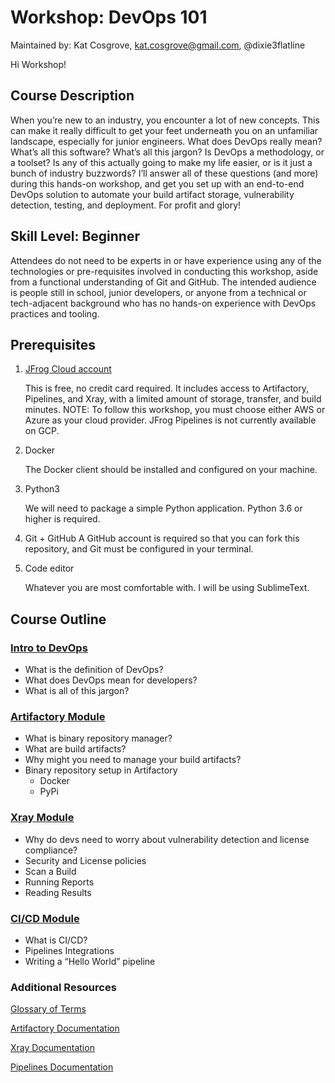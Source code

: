 # Workshop: DevOps 101

Maintained by: Kat Cosgrove, kat.cosgrove@gmail.com, @dixie3flatline

Hi Workshop!


## Course Description


When you’re new to an industry, you encounter a lot of new concepts. This can make it really difficult to get your feet underneath you on an unfamiliar landscape, especially for junior engineers. What does DevOps really mean? What’s all this software? What’s all this jargon? Is DevOps a methodology, or a toolset? Is any of this actually going to make my life easier, or is it just a bunch of industry buzzwords? I’ll answer all of these questions (and more) during this hands-on workshop, and get you set up with an end-to-end DevOps solution to automate your build artifact storage, vulnerability detection, testing, and deployment. For profit and glory!


## Skill Level: Beginner

Attendees do not need to be experts in or have experience using any of the technologies or pre-requisites involved in conducting this workshop, aside from a functional understanding of Git and GitHub. The intended audience is people still in school, junior developers, or anyone from a technical or tech-adjacent background who has no hands-on experience with DevOps practices and tooling.


## Prerequisites

1. [JFrog Cloud account](https://jfrog.com/artifactory/start-free/#saas)

    This is free, no credit card required. It includes access to Artifactory, Pipelines, and Xray, with a limited amount of storage, transfer, and build minutes. NOTE: To follow this workshop, you must choose either AWS or Azure as your cloud provider. JFrog Pipelines is not currently available on GCP.

2. Docker

    The Docker client should be installed and configured on your machine.

3. Python3

    We will need to package a simple Python application. Python 3.6 or higher is required.

4. Git + GitHub
    A GitHub account is required so that you can fork this repository, and Git must be configured in your terminal.

5. Code editor

    Whatever you are most comfortable with. I will be using SublimeText. 


## Course Outline


### [Intro to DevOps](https://github.com/katcosgrove/devops-101-workshop/blob/master/docs/intro.md)
- What is the definition of DevOps?
- What does DevOps mean for developers?
- What is all of this jargon?


### [Artifactory Module](https://github.com/katcosgrove/devops-101-workshop/blob/master/docs/artifactory.md)
- What is binary repository manager?
- What are build artifacts?
- Why might you need to manage your build artifacts?
- Binary repository setup in Artifactory
    - Docker
    - PyPi


### [Xray Module](https://github.com/katcosgrove/devops-101-workshop/blob/master/docs/xray.md)
- Why do devs need to worry about vulnerability detection and license compliance?
- Security and License policies
- Scan a Build
- Running Reports
- Reading Results


### [CI/CD Module](https://github.com/katcosgrove/devops-101-workshop/blob/master/docs/cicd.md)
- What is CI/CD?
- Pipelines Integrations
- Writing a “Hello World” pipeline


### Additional Resources

[Glossary of Terms](https://github.com/katcosgrove/devops-101-workshop/blob/master/docs/glossary.md)

[Artifactory Documentation](https://www.jfrog.com/confluence/display/JFROG/Package+Management)

[Xray Documentation](https://www.jfrog.com/confluence/display/JFROG/Xray+Security+and+Compliance)

[Pipelines Documentation](https://www.jfrog.com/confluence/display/JFROG/Pipelines+Developer+Guide)

